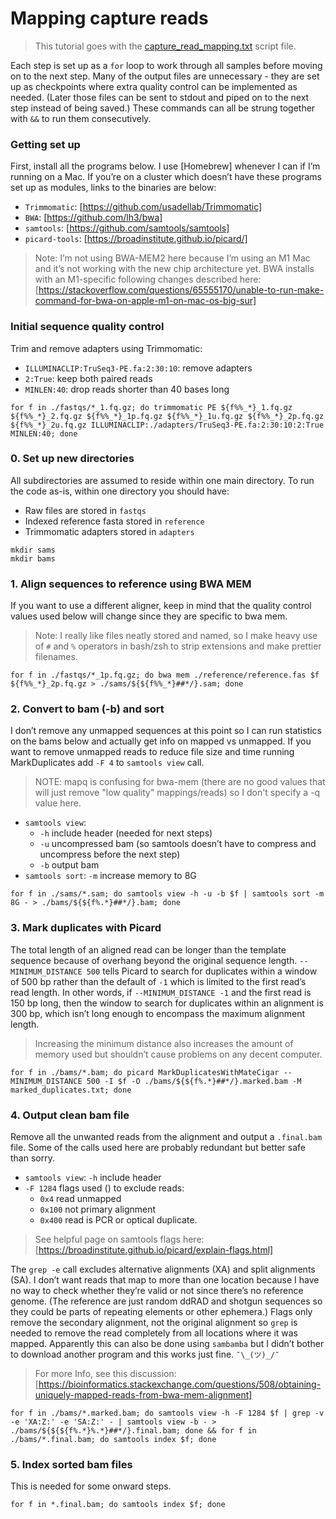 # Mapping capture reads

>This tutorial goes with the [capture_read_mapping.txt](https://github.com/karajones/tutorials/blob/master/scripts/capture_read_mapping.txt) script file.

Each step is set up as a `for` loop to work through all samples before moving on to the next step. Many of the output files are unnecessary - they are set up as checkpoints where extra quality control can be implemented as needed. (Later those files can be sent to stdout and piped on to the next step instead of being saved.) These commands can all be strung together with `&&` to run them consecutively.

### Getting set up
First, install all the programs below. I use [Homebrew] whenever I can if I’m running on a Mac. If you’re on a cluster which doesn’t have these programs set up as modules, links to the binaries are below:
- `Trimmomatic`: [https://github.com/usadellab/Trimmomatic]
- `BWA`: [https://github.com/lh3/bwa]
- `samtools`: [https://github.com/samtools/samtools]
- `picard-tools`: [https://broadinstitute.github.io/picard/]
>Note: I’m not using BWA-MEM2 here because I’m using an M1 Mac and it’s not working with the new chip architecture yet. BWA installs with an M1-specific following changes described here: [https://stackoverflow.com/questions/65555170/unable-to-run-make-command-for-bwa-on-apple-m1-on-mac-os-big-sur]

### Initial sequence quality control
Trim and remove adapters using Trimmomatic:
- `ILLUMINACLIP:TruSeq3-PE.fa:2:30:10`: remove adapters
- `2:True`: keep both paired reads
- `MINLEN:40`: drop reads shorter than 40 bases long
```
for f in ./fastqs/*_1.fq.gz; do trimmomatic PE ${f%%_*}_1.fq.gz ${f%%_*}_2.fq.gz ${f%%_*}_1p.fq.gz ${f%%_*}_1u.fq.gz ${f%%_*}_2p.fq.gz ${f%%_*}_2u.fq.gz ILLUMINACLIP:./adapters/TruSeq3-PE.fa:2:30:10:2:True MINLEN:40; done
```

### 0. Set up new directories
All subdirectories are assumed to reside within one main directory. To run the code as-is, within one directory you should have:
- Raw files are stored in `fastqs`
- Indexed reference fasta stored in `reference`
- Trimmomatic adapters stored in `adapters`
```
mkdir sams
mkdir bams
```

### 1. Align sequences to reference using BWA MEM
If you want to use a different aligner, keep in mind that the quality control values used below will change since they are specific to bwa mem.
> Note: I really like files neatly stored and named, so I make heavy use of `#` and `%` operators in bash/zsh to strip extensions and make prettier filenames. 
```
for f in ./fastqs/*_1p.fq.gz; do bwa mem ./reference/reference.fas $f ${f%%_*}_2p.fq.gz > ./sams/${${f%%_*}##*/}.sam; done
```

### 2. Convert to bam (-b) and sort
I don’t remove any unmapped sequences at this point so I can run statistics on the bams below and actually get info on mapped vs unmapped. If you want to remove unmapped reads to reduce file size and time running MarkDuplicates add `-F 4` to `samtools view` call. 

> NOTE: mapq is confusing for bwa-mem (there are no good values that will just remove "low quality" mappings/reads) so I don't specify a -q value here.
- `samtools view`: 
	- `-h` include header (needed for next steps)
	- `-u` uncompressed bam (so samtools doesn’t have to compress and uncompress before the next step)
	- `-b` output bam
- `samtools sort`: `-m` increase memory to 8G
```
for f in ./sams/*.sam; do samtools view -h -u -b $f | samtools sort -m 8G - > ./bams/${${f%.*}##*/}.bam; done
```

### 3. Mark duplicates with Picard
The total length of an aligned read can be longer than the template sequence because of overhang beyond the original sequence length. `--MINIMUM_DISTANCE 500`  tells Picard to search for duplicates within a window of 500 bp rather than the default of `-1` which is limited to the first read’s read length. In other words, if `--MINIMUM_DISTANCE -1` and the first read is 150 bp long, then the window to search for duplicates within an alignment is 300 bp, which isn’t long enough to encompass the maximum alignment length.
> Increasing the minimum distance also increases the amount of memory used but shouldn’t cause problems on any decent computer.
```
for f in ./bams/*.bam; do picard MarkDuplicatesWithMateCigar --MINIMUM_DISTANCE 500 -I $f -O ./bams/${${f%.*}##*/}.marked.bam -M  marked_duplicates.txt; done
```

### 4. Output clean bam file
Remove all the unwanted reads from the alignment and output a `.final.bam` file. Some of the calls used here are probably redundant but better safe than sorry.
- `samtools view`: `-h` include header 
- `-F 1284` flags used () to exclude reads: 
	- `0x4` read unmapped
	- `0x100` not primary alignment
	- `0x400` read is PCR or optical duplicate. 
>See helpful page on samtools flags here: [https://broadinstitute.github.io/picard/explain-flags.html]

The `grep -e` call excludes alternative alignments (XA) and split alignments (SA). I don’t want reads that map to more than one location because I have no way to check whether they’re valid or not since there’s no reference genome. (The reference are just random ddRAD and shotgun sequences so they could be parts of repeating elements or other ephemera.) Flags only remove the secondary alignment, not the original alignment so `grep` is needed to remove the read completely from all locations where it was mapped.  Apparently this can also be done using `sambamba` but I didn’t bother to download another program and this works just fine. `¯\_(ツ)_/¯`
> For more Info, see this discussion: [https://bioinformatics.stackexchange.com/questions/508/obtaining-uniquely-mapped-reads-from-bwa-mem-alignment]
```
for f in ./bams/*.marked.bam; do samtools view -h -F 1284 $f | grep -v -e 'XA:Z:' -e 'SA:Z:' - | samtools view -b - > ./bams/${${${f%.*}%.*}##*/}.final.bam; done && for f in ./bams/*.final.bam; do samtools index $f; done
```

### 5.  Index sorted bam files
This is needed for some onward steps.
```
for f in *.final.bam; do samtools index $f; done
```
